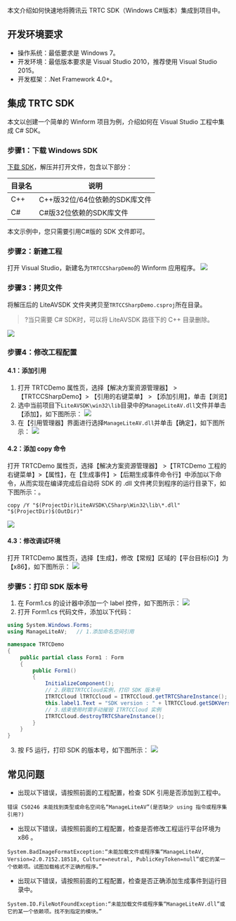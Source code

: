 本文介绍如何快速地将腾讯云 TRTC SDK（Windows C#版本）集成到项目中。

## 开发环境要求

- 操作系统：最低要求是 Windows 7。
- 开发环境：最低版本要求是 Visual Studio 2010，推荐使用 Visual Studio 2015。
- 开发框架：.Net Framework 4.0+。

## 集成 TRTC SDK

本文以创建一个简单的 Winform 项目为例，介绍如何在 Visual Studio 工程中集成 C# SDK。

### 步骤1：下载  Windows SDK

[下载 SDK](http://liteavsdk-1252463788.cosgz.myqcloud.com/TXLiteAVSDK_TRTC_Win_latest.zip)，解压并打开文件，包含以下部分：

| 目录名  | 说明                                   |
| ------- | -------------------------------------- |
| C++ | C++版32位/64位依赖的SDK库文件 |
| C#   | C#版32位依赖的SDK库文件 |

本文示例中，您只需要引用C#版的 SDK 文件即可。

### 步骤2：新建工程

打开 Visual Studio，新建名为`TRTCCSharpDemo`的 Winform 应用程序。
 ![](https://main.qcloudimg.com/raw/b0f7a80d2f86e73b4cc277bd05c73fd9.png)

### 步骤3：拷贝文件

将解压后的 LiteAVSDK 文件夹拷贝至`TRTCCSharpDemo.csproj`所在目录。
>?当只需要 C# SDK时，可以将 LiteAVSDK 路径下的 C++ 目录删除。
>
![](https://main.qcloudimg.com/raw/c2cc1d1672f3a7614dc69b3a2f94e556.png)

### 步骤4：修改工程配置

#### **4.1：添加引用**
 1. 打开 TRTCDemo 属性页，选择【解决方案资源管理器】 > 【TRTCCSharpDemo】> 【引用的右键菜单】 > 【添加引用】，单击【浏览】
 2. 选中当前项目下`LiteAVSDK\win32\lib`目录中的`ManageLiteAV.dll`文件并单击【添加】，如下图所示：
	![](https://main.qcloudimg.com/raw/1f7d800817b78998d0bb5ba6146cacaf.png)
 3. 在【引用管理器】界面进行选择`ManageLiteAV.dll`并单击【确定】，如下图所示：
	![](https://main.qcloudimg.com/raw/cc182d9e928f977c0c851177ce3efa12.png)

#### **4.2：添加 copy 命令**
打开 TRTCDemo 属性页，选择【解决方案资源管理器】 >【TRTCDemo 工程的右键菜单】>【属性】，在【生成事件】>【后期生成事件命令行】中添加以下命令，从而实现在编译完成后自动将 SDK 的 .dll 文件拷贝到程序的运行目录下，如下图所示：。
```
copy /Y "$(ProjectDir)LiteAVSDK\CSharp\Win32\lib\*.dll" "$(ProjectDir)$(OutDir)"
```
 ![](https://main.qcloudimg.com/raw/fde21a5e23115ba224e6ffb1e4c229c3.png)
 
#### **4.3：修改调试环境**
打开 TRTCDemo 属性页，选择【生成】，修改【常规】区域的【平台目标(G)】为【x86】，如下图所示：
![](https://main.qcloudimg.com/raw/3baac938f6a2e544d391614e7287f99e.png)

### 步骤5：打印 SDK 版本号
1. 在 Form1.cs 的设计器中添加一个 label 控件，如下图所示：
 ![](https://main.qcloudimg.com/raw/fec574b76a4250a3e948816b7cc1728d.png)
2. 打开 Form1.cs 代码文件，添加以下代码：
  ```c#
  using System.Windows.Forms;
  using ManageLiteAV;   // 1.添加命名空间引用
  
  namespace TRTCDemo
  {
      public partial class Form1 : Form
      {
          public Form1()
          {
              InitializeComponent();
              // 2.获取ITRTCCloud实例，打印 SDK 版本号
              ITRTCCloud lTRTCCloud = ITRTCCloud.getTRTCShareInstance(); 
              this.label1.Text = "SDK version : " + lTRTCCloud.getSDKVersion();
              // 3.结束使用时需手动摧毁 ITRTCCloud 实例
              ITRTCCloud.destroyTRTCShareInstance();
          }
      }
  }
  ```
3.  按 F5 运行，打印 SDK 的版本号，如下图所示：
 ![](https://main.qcloudimg.com/raw/f392bf1fdcce254800344045425ddec7.png)
 

## 常见问题

- 出现以下错误，请按照前面的工程配置，检查 SDK 引用是否添加到工程中。
```
错误 CS0246 未能找到类型或命名空间名“ManageLiteAV”(是否缺少 using 指令或程序集引用?)
```

- 出现以下错误，请按照前面的工程配置，检查是否修改工程运行平台环境为 x86 。
```
System.BadImageFormatException:“未能加载文件或程序集“ManageLiteAV, Version=2.0.7152.18518, Culture=neutral, PublicKeyToken=null”或它的某一个依赖项。试图加载格式不正确的程序。”
```

- 出现以下错误，请按照前面的工程配置，检查是否正确添加生成事件到运行目录中。
```
System.IO.FileNotFoundException:“未能加载文件或程序集“ManageLiteAV.dll”或它的某一个依赖项。找不到指定的模块。”
```

